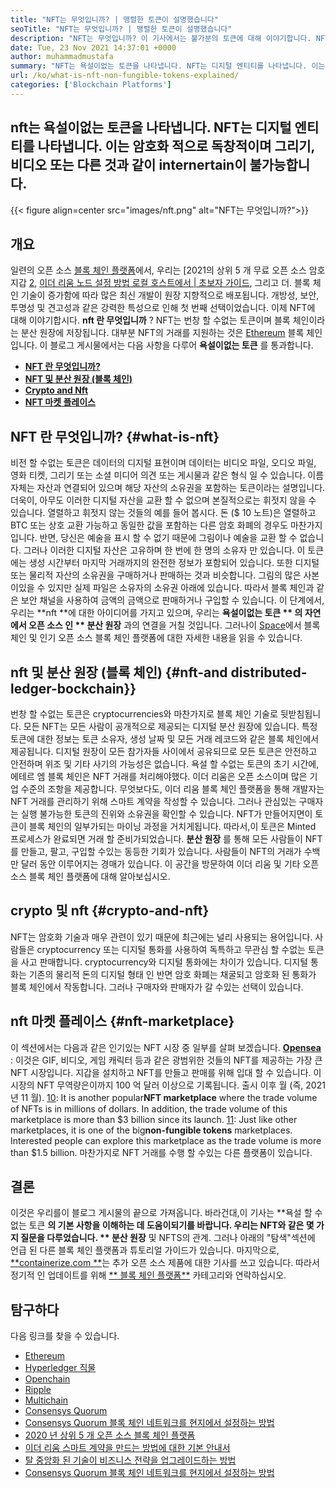 ```yaml
---
title: "NFT는 무엇입니까? | 맹렬한 토큰이 설명했습니다" 
seoTitle: "NFT는 무엇입니까? | 맹렬한 토큰이 설명했습니다" 
description: "NFT는 무엇입니까? 이 기사에서는 불가분의 토큰에 대해 이야기합니다. NFT는 완전한 메타 데이터가있는 분산 원장에 저장된 독특한 디지털 데이터 단위입니다." 
date: Tue, 23 Nov 2021 14:37:01 +0000
author: muhammadmustafa
summary: "NFT는 욕설이없는 토큰을 나타냅니다. NFT는 디지털 엔티티를 나타냅니다. 이는 암호화 적으로 독창적이며 그리기, 비디오 또는 다른 것과 같이 internertain이 불가능합니다." 
url: /ko/what-is-nft-non-fungible-tokens-explained/
categories: ['Blockchain Platforms']
---
```


## nft는 욕설이없는 토큰을 나타냅니다. NFT는 디지털 엔티티를 나타냅니다. 이는 암호화 적으로 독창적이며 그리기, 비디오 또는 다른 것과 같이 internertain이 불가능합니다.

{{< figure align=center src="images/nft.png" alt="NFT는 무엇입니까?">}}


## 개요
일련의 오픈 소스 [블록 체인 플랫폼][1]에서, 우리는 [2021의 상위 5 개 무료 오픈 소스 암호 지갑 [2][2], [이더 리움 노드 설정 방법 로컬 호스트에서 | 초보자 가이드][3], 그리고 더. 블록 체인 기술이 증가함에 따라 많은 최신 개발이 원장 지향적으로 배포됩니다. 개방성, 보안, 투명성 및 견고성과 같은 강력한 특성으로 인해 첫 번째 선택이었습니다. 이제 NFT에 대해 이야기합시다.  **nft 란 무엇입니까** ? NFT는 번창 할 수없는 토큰이며 블록 체인이라는 분산 원장에 저장됩니다. 대부분 NFT의 거래를 지원하는 것은 [Ethereum][1] 블록 체인입니다.
이 블로그 게시물에서는 다음 사항을 다루어  **욕설이없는 토큰** 를 통과합니다.
  * **[NFT 란 무엇입니까?][4]**
  * **[NFT 및 분산 원장 (블록 체인)][5]**
  * **[Crypto and Nft][6]**
  * **[NFT 마켓 플레이스][7]**

## NFT 란 무엇입니까?   {#what-is-nft}
비전 할 수없는 토큰은 데이터의 디지털 표현이며 데이터는 비디오 파일, 오디오 파일, 영화 티켓, 그리기 또는 소셜 미디어 의견 또는 게시물과 같은 형식 일 수 있습니다. 이름 자체는 자산과 연결되어 있으며 해당 자산의 소유권을 포함하는 토큰이라는 설명입니다. 더욱이, 아무도 이러한 디지털 자산을 교환 할 수 없으며 본질적으로는 휘젓지 않을 수 있습니다. 열렬하고 휘젓지 않는 것들의 예를 들어 봅시다. 돈 ($ 10 노트)은 열렬하고 BTC 또는 상호 교환 가능하고 동일한 값을 포함하는 다른 암호 화폐의 경우도 마찬가지입니다. 반면, 당신은 예술을 표시 할 수 없기 때문에 그림이나 예술을 교환 할 수 없습니다. 그러나 이러한 디지털 자산은 고유하며 한 번에 한 명의 소유자 만 있습니다.
이 토큰에는 생성 시간부터 마지막 ​​거래까지의 완전한 정보가 포함되어 있습니다. 또한 디지털 또는 물리적 자산의 소유권을 구매하거나 판매하는 것과 비슷합니다. 그림의 많은 사본이있을 수 있지만 실제 파일은 소유자의 소유권 아래에 있습니다. 따라서 블록 체인과 같은 보안 채널을 사용하여 금액의 금액으로 판매하거나 구입할 수 있습니다. 이 단계에서, 우리는 **nft **에 대한 아이디어를 가지고 있으며, 우리는  **욕설이없는 토큰 ** 의 자연에서 오픈 소스 인 ** 분산 원장** 과의 연결을 거칠 것입니다. 그러나이 [Space][8]에서 블록 체인 및 인기 오픈 소스 블록 체인 플랫폼에 대한 자세한 내용을 읽을 수 있습니다.

## nft 및 분산 원장 (블록 체인)   {#nft-and distributed-ledger-bockchain}}
번창 할 수없는 토큰은 cryptocurrencies와 마찬가지로 블록 체인 기술로 뒷받침됩니다. 모든 NFT는 모든 사람이 공개적으로 제공되는 디지털 분산 원장에 있습니다. 특정 토큰에 대한 정보는 토큰 소유자, 생성 날짜 및 모든 거래 레코드와 같은 블록 체인에서 제공됩니다. 디지털 원장이 모든 참가자들 사이에서 공유되므로 모든 토큰은 안전하고 안전하며 위조 및 기타 사기의 가능성은 없습니다. 욕설 할 수없는 토큰의 초기 시간에, 에테르 엠 블록 체인은 NFT 거래를 처리해야했다. 이더 리움은 오픈 소스이며 많은 기업 수준의 조항을 제공합니다. 무엇보다도, 이더 리움 블록 체인 플랫폼을 통해 개발자는 NFT 거래를 관리하기 위해 스마트 계약을 작성할 수 있습니다.
그러나 관심있는 구매자는 실행 불가능한 토큰의 진위와 소유권을 확인할 수 있습니다. NFT가 만들어지면이 토큰이 블록 체인의 일부가되는 마이닝 과정을 거치게됩니다. 따라서,이 토큰은 Minted 프로세스가 완료되면 거래 할 준비가되었습니다.  **분산 원장** 를 통해 모든 사람들이 NFT를 만들고, 팔고, 구입할 수있는 동등한 기회가 있습니다. 사람들이 NFT의 거래가 수백만 달러 동안 이루어지는 경매가 있습니다. 이 공간을 방문하여 이더 리움 및 기타 오픈 소스 블록 체인 플랫폼에 대해 알아보십시오.

## crypto 및 nft   {#crypto-and-nft}
NFT는 암호화 기술과 매우 관련이 있기 때문에 최근에는 널리 사용되는 용어입니다. 사람들은 cryptocurrency 또는 디지털 통화를 사용하여 독특하고 무관심 할 수없는 토큰을 사고 판매합니다. cryptocurrency와 디지털 통화에는 차이가 있습니다. 디지털 통화는 기존의 물리적 돈의 디지털 형태 인 반면 암호 화폐는 채굴되고 암호화 된 통화가 블록 체인에서 작동합니다. 그러나 구매자와 판매자가 갈 수있는 선택이 있습니다.

## nft 마켓 플레이스   {#nft-marketplace}
이 섹션에서는 다음과 같은 인기있는 NFT 시장 중 일부를 살펴 보겠습니다.
**[Opensea][9]** : 이것은 GIF, 비디오, 게임 캐릭터 등과 같은 광범위한 것들의 NFT를 제공하는 가장 큰 NFT 시장입니다. 지갑을 설치하고 NFT를 만들고 판매를 위해 입대 할 수 있습니다. 이 시장의 NFT 무역량은이까지 100 억 달러 이상으로 기록됩니다. 출시 이후 월 (즉, 2021 년 11 월).
[10]: It is another popular**NFT marketplace** where the trade volume of NFTs is in millions of dollars. In addition, the trade volume of this marketplace is more than $3 billion since its launch.
[11]: Just like other marketplaces, it is one of the big**non-fungible tokens** marketplaces. Interested people can explore this marketplace as the trade volume is more than $1.5 billion.
마찬가지로 NFT 거래를 수행 할 수있는 다른 플랫폼이 있습니다.

## 결론
이것은 우리를이 블로그 게시물의 끝으로 가져옵니다. 바라건대,이 기사는 **욕설 할 수없는 토큰 **의 기본 사항을 이해하는 데 도움이되기를 바랍니다. 우리는 NFT와 같은 몇 가지 질문을 다루었습니다. ** 분산 원장**  및 NFTS의 관계. 그러나 아래의 "탐색"섹션에 언급 된 다른 블록 체인 플랫폼과 튜토리얼 가이드가 있습니다.
마지막으로, [**containerize.com **][12]는 추가 오픈 소스 제품에 대한 기사를 쓰고 있습니다. 따라서 정기적 인 업데이트를 위해 [**  블록 체인 플랫폼**][1] 카테고리와 연락하십시오.

## 탐구하다
다음 링크를 찾을 수 있습니다.
  * [Ethereum][13]
  * [Hyperledger 직물][14]
  * [Openchain][15]
  * [Ripple][16]
  * [Multichain][17]
  * [Consensys Quorum][18]
  * [Consensys Quorum 블록 체인 네트워크를 현지에서 설정하는 방법][19]
  * [2020 년 상위 5 개 오픈 소스 블록 체인 플랫폼][20]
  * [이더 리움 스마트 계약을 만드는 방법에 대한 기본 안내서][21]
  * [탈 중앙화 된 기술이 비즈니스 전략을 업그레이드하는 방법][22]
  * [Consensys Quorum 블록 체인 네트워크를 현지에서 설정하는 방법][19]

  
[1]: https://products.containerize.com/blockchain-platforms/
[2]: https://blog.containerize.com/blockchain-platforms/top-5-free-open-source-crypto-wallets-in-2021/
[3]: https://blog.containerize.com/blockchain-platforms/what-is-testnet-how-to-deploy-it-ethereum-testnet/
[4]: #What-is-NFT
[5]: #NFT-and-Distributed-Ledger-Bockchain
[6]: #Crypto-and-NFT
[7]: #NFT-Marketplace
[8]: https://blog.containerize.com/category/blockchain-platforms/
[9]: https://opensea.io/
[10]: https://marketplace.axieinfinity.com/
[11]: https://www.larvalabs.com/cryptopunks
[12]: https://www.containerize.com/
[13]: https://products.containerize.com/blockchain-platforms/ethereum
[14]: https://products.containerize.com/blockchain-platforms/hyperledger-fabric
[15]: https://products.containerize.com/blockchain-platforms/openchain
[16]: https://products.containerize.com/blockchain-platforms/ripple
[17]: https://products.containerize.com/blockchain-platforms/multichain
[18]: https://products.containerize.com/blockchain-platforms/consensys-quorum
[19]: https://blog.containerize.com/blockchain-platforms/how-to-setup-consensys-quorum-blockchain-network-locally/
[20]: https://blog.containerize.com/blockchain-platforms/top-5-open-source-blockchain-platforms-in-2020/
[21]: https://blog.containerize.com/
[22]: https://blog.containerize.com/2020/11/27/how-decentralized-technology-upgrades-your-business-strategy/
